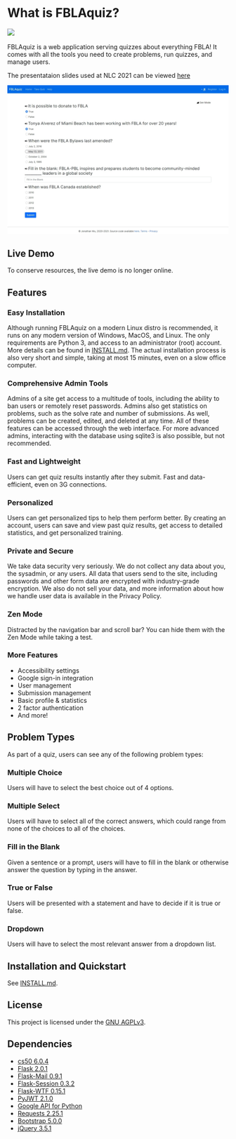 # What is FBLAquiz?
[![](https://github.com/jdabtieu/FBLA/actions/workflows/build.yml/badge.svg)](https://github.com/jdabtieu/FBLA/actions/workflows/build.yml)

FBLAquiz is a web application serving quizzes about everything FBLA! It comes with all the tools 
you need to create problems, run quizzes, and manage users.

The presentataion slides used at NLC 2021 can be viewed [here](Presentation.pdf)

![Cover Image](docs/img/cover.jpeg)

## Live Demo
To conserve resources, the live demo is no longer online.

## Features
### Easy Installation
Although running FBLAquiz on a modern Linux distro is recommended, it runs on any modern version of
Windows, MacOS, and Linux. The only requirements are Python 3, and access to an administrator 
(root) account. More details can be found in [INSTALL.md](docs/INSTALL.md). The actual installation 
process is also very short and simple, taking at most 15 minutes, even on a slow office computer.

### Comprehensive Admin Tools
Admins of a site get access to a multitude of tools, including the ability to ban users or remotely 
reset passwords. Admins also get statistics on problems, such as the solve rate and number of 
submissions. As well, problems can be created, edited, and deleted at any time. All of these 
features can be accessed through the web interface. For more advanced admins, interacting with the 
database using sqlite3 is also possible, but not recommended.

### Fast and Lightweight
Users can get quiz results instantly after they submit. Fast and data-efficient, even on 3G 
connections.

### Personalized
Users can get personalized tips to help them perform better. By creating an account, users can save 
and view past quiz results, get access to detailed statistics, and get personalized training.

### Private and Secure
We take data security very seriously. We do not collect any data about you, the sysadmin, or any 
users. All data that users send to the site, including passwords and other form data are encrypted 
with industry-grade encryption. We also do not sell your data, and more information about how we 
handle user data is available in the Privacy Policy.

### Zen Mode
Distracted by the navigation bar and scroll bar? You can hide them with the Zen Mode while taking a 
test.

### More Features
- Accessibility settings
- Google sign-in integration
- User management
- Submission management
- Basic profile & statistics
- 2 factor authentication
- And more!

## Problem Types
As part of a quiz, users can see any of the following problem types:
### Multiple Choice
Users will have to select the best choice out of 4 options.

### Multiple Select
Users will have to select all of the correct answers, which could range from none of the choices to 
all of the choices.

### Fill in the Blank
Given a sentence or a prompt, users will have to fill in the blank or otherwise answer the question 
by typing in the answer.

### True or False
Users will be presented with a statement and have to decide if it is true or false.

### Dropdown
Users will have to select the most relevant answer from a dropdown list.

## Installation and Quickstart
See [INSTALL.md](docs/INSTALL.md).

## License
This project is licensed under the [GNU AGPLv3](LICENSE).

## Dependencies
- [cs50 6.0.4](https://cs50.readthedocs.io/libraries/cs50/python/)
- [Flask 2.0.1](https://flask.palletsprojects.com/en/2.0.x/)
- [Flask-Mail 0.9.1](https://pythonhosted.org/Flask-Mail/)
- [Flask-Session 0.3.2](https://flask-session.readthedocs.io/en/latest/)
- [Flask-WTF 0.15.1](https://flask-wtf.readthedocs.io/en/0.15.x/)
- [PyJWT 2.1.0](https://pyjwt.readthedocs.io/en/latest/)
- [Google API for Python](https://cloud.google.com/apis/docs/client-libraries-explained#google_api_client_libraries)
- [Requests 2.25.1](https://docs.python-requests.org/en/master/)
- [Bootstrap 5.0.0](https://getbootstrap.com/)
- [jQuery 3.5.1](https://jquery.com/)
